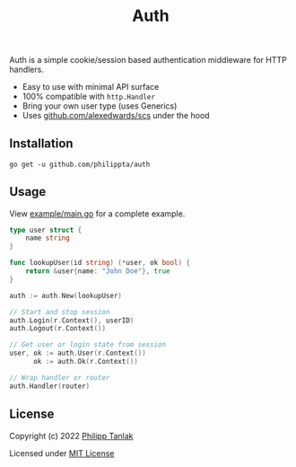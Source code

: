 <h1 align="center">
<br>
Auth
<br>
<br>
</h1>

Auth is a simple cookie/session based authentication middleware for HTTP handlers.

* Easy to use with minimal API surface
* 100% compatible with `http.Handler`
* Bring your own user type (uses Generics)
* Uses [github.com/alexedwards/scs](https://github.com/alexedwards/scs) under the hood

## Installation

```
go get -u github.com/philippta/auth
```

## Usage

View [example/main.go](example/main.go) for a complete example.

```go
type user struct {
    name string
}

func lookupUser(id string) (*user, ok bool) {
    return &user{name: "John Doe"}, true
}

auth := auth.New(lookupUser)

// Start and stop session
auth.Login(r.Context(), userID)
auth.Logout(r.Context())

// Get user or login state from session
user, ok := auth.User(r.Context())
      ok := auth.Ok(r.Context())

// Wrap handler or router
auth.Handler(router)
```

## License

Copyright (c) 2022 [Philipp Tanlak](https://github.com/philippta)

Licensed under [MIT License](LICENSE)

